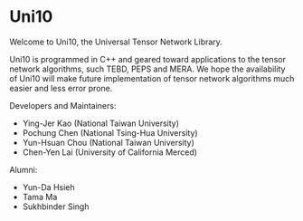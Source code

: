 # Uni10 #

Welcome to Uni10, the Universal Tensor Network Library.

Uni10 is programmed in C++ and geared toward applications to the tensor
network algorithms, such TEBD, PEPS and MERA. We hope the availability
of Uni10 will make future implementation of tensor network algorithms much
easier and less error prone.

Developers and Maintainers:

* Ying-Jer Kao (National Taiwan University)
* Pochung Chen (National Tsing-Hua University)
* Yun-Hsuan Chou (National Taiwan University)
* Chen-Yen Lai (University of California Merced)

Alumni:
* Yun-Da Hsieh 
* Tama Ma 
* Sukhbinder Singh 

